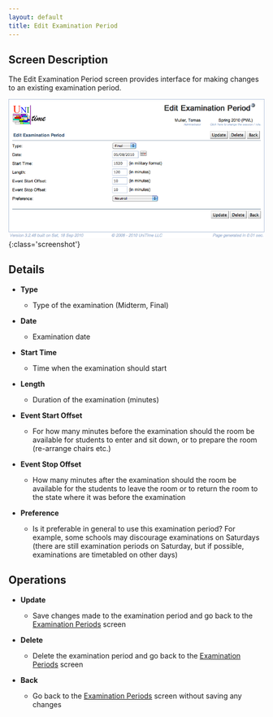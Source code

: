 ```yaml
---
layout: default
title: Edit Examination Period
---
```



## Screen Description

The Edit Examination Period screen provides interface for making changes to an existing examination period.

![Edit Examination Period](images/edit-examination-period-1.png){:class='screenshot'}

## Details

* **Type**
	* Type of the examination (Midterm, Final)

* **Date**
	* Examination date

* **Start Time**
	* Time when the examination should start

* **Length**
	* Duration of the examination (minutes)

* **Event Start Offset**
	* For how many minutes before the examination should the room be available for students to enter and sit down, or to prepare the room (re-arrange chairs etc.)

* **Event Stop Offset**
	* How many minutes after the examination should the room be available for the students to leave the room or to return the room to the state where it was before the examination

* **Preference**
	* Is it preferable in general to use this examination period? For example, some schools may discourage examinations on Saturdays (there are still examination periods on Saturday, but if possible, examinations are timetabled on other days)

## Operations

* **Update**
	* Save changes made to the examination period and go back to the [Examination Periods](examination-periods) screen

* **Delete**
	* Delete the examination period and go back to the [Examination Periods](examination-periods) screen

* **Back**
	* Go back to the [Examination Periods](examination-periods) screen without saving any changes

